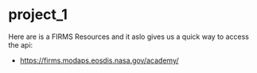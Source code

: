 # project_1

Here are is a FIRMS Resources and it aslo gives us a quick way to access the api:

- https://firms.modaps.eosdis.nasa.gov/academy/
